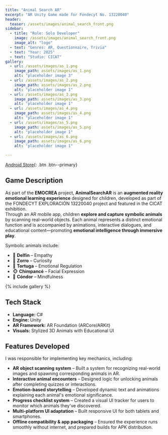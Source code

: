 ```yaml
---
title: "Animal Search AR"
excerpt: "AR Unity Game made for Fondecyt No. 13220040"
header:
  teaser: /assets/images/animal_search_front.png
sidebar:
  - title: "Role: Solo Developer"
    image: /assets/images/animal_search_front.png
    image_alt: "logo"
  - text: "Genres: AR, Questionnaire, Trivia"
  - text: "Year: 2025"
  - text: "Studio: CICAT"
gallery:
  - url: /assets/images/as_1.png
    image_path: assets/images/as_1.png
    alt: "placeholder image 3"
  - url: /assets/images/as_2.png
    image_path: assets/images/as_2.png
    alt: "placeholder image 1"
  - url: /assets/images/as_3.png
    image_path: assets/images/as_3.png
    alt: "placeholder image 1"
  - url: /assets/images/as_4.png
    image_path: assets/images/as_4.png
    alt: "placeholder image 1"
  - url: /assets/images/as_5.png
    image_path: assets/images/as_5.png
    alt: "placeholder image 1"
  - url: /assets/images/as_6.png
    image_path: assets/images/as_6.png
    alt: "placeholder image 1"

---
```

[Android Store](https://github.com/Nispeter/BlitzDrift_Client_CGS){: .btn .btn--primary}
## Game Description  
As part of the **EMOCREA** project, **AnimalSearchAR** is  an **augmented reality emotional learning experience** designed for children, developed as part of the FONDECYT EXPLORACIÓN 13220040 project and featured in the CICAT exhibition.  
Through an AR mobile app, children **explore and capture symbolic animals** by scanning real-world objects. Each animal represents a distinct emotional function and is accompanied by animations, interactive dialogues, and educational content—promoting **emotional intelligence through immersive play**.

Symbolic animals include:  
- 🐬 **Delfín** – Empathy  
- 🦊 **Zorro** – Curiosity  
- 🐢 **Tortuga** – Emotional Regulation  
- 🐵 **Chimpancé** – Facial Expression  
- 🦅 **Cóndor** – Mindfulness

{% include gallery %}

## Tech Stack  
- **Language:** C#  
- **Engine:** Unity  
- **AR Framework:** AR Foundation (ARCore/ARKit)  
- **Visuals:** Stylized 3D Animals with Educational UI  

## Features Developed  
I was responsible for implementing key mechanics, including:  

- **AR object scanning system** – Built a system for recognizing real-world images and spawning corresponding animals in AR.  
- **Interactive animal encounters** – Designed logic for unlocking animals after completing quizzes or interactions.  
- **Emotion-based storytelling** – Developed dynamic text and animations explaining each animal's emotional significance.  
- **Progress checklist system** – Created a visual UI tracker for users to monitor which animals they've discovered.  
- **Multi-platform UI adaptation** – Built responsive UI for both tablets and smartphones.  
- **Offline compatibility & app packaging** – Ensured the experience runs smoothly without internet, and prepared builds for APK distribution.  

